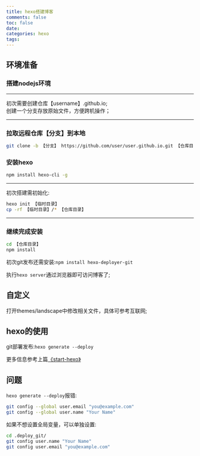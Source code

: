 ```yaml
---
title: hexo搭建博客
comments: false
toc: false
date:
categories: hexo
tags:
---
```

## 环境准备

### 搭建nodejs环境
---
初次需要创建仓库【username】.github.io;  
创建一个分支存放原始文件，方便跨机操作；

---
### 拉取远程仓库【分支】到本地
```bash
git clone -b 【分支】 https://github.com/user/user.github.io.git 【仓库目录】
```
### 安装hexo  
```bash
npm install hexo-cli -g
```
 
---
初次搭建需初始化:  
``` bash 
hexo init 【临时目录】
cp -rf 【临时目录】/* 【仓库目录】
```
---
### 继续完成安装
```bash
cd 【仓库目录】
npm install
```

初次git发布还需安装:`npm install hexo-deployer-git`  

执行`hexo server`通过浏览器即可访问博客了;

## 自定义
打开themes/landscape中修改相关文件，具体可参考互联网;

## hexo的使用
git部署发布:`hexo generate --deploy`  

更多信息参考上篇[《start-hexo》](/2018/11/19/start-hexo/)

## 问题
`hexo generate --deploy`报错:  
```bash
git config --global user.email "you@example.com"
git config --global user.name "Your Name"
```
如果不想设置全局变量，可以单独设置:
```bash
cd .deploy_git/
git config user.name "Your Name"
git config user.email "you@example.com"
```
